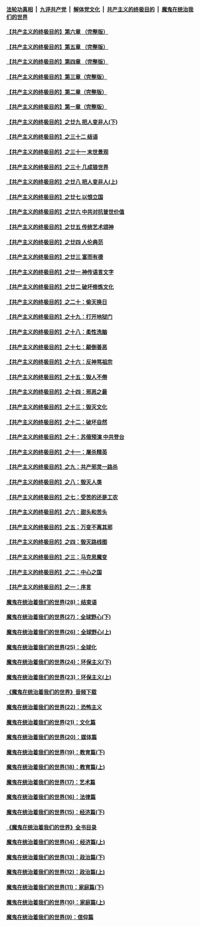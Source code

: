 

####  [法轮功真相](../../../../basic/blob/master/README.md?t=06231302) &nbsp;|&nbsp; [九评共产党](../../../../9ping.md/blob/master/README.md?t=06231302) &nbsp;|&nbsp; [解体党文化](../../../../jtdwh.md/blob/master/README.md?t=06231302)  &nbsp;|&nbsp; [共产主义的终极目的](../../../../gczydzjmd.md/blob/master/README.md?t=06231302) &nbsp;|&nbsp; [魔鬼在统治我们的世界](../../../../mgztzwmdsj.md/blob/master/README.md?t=06231302) 

#### [【共产主义的终极目的】第六章 （完整版）](../pages/nsc422/n11428913.md?t=06231302) 

#### [【共产主义的终极目的】第五章 （完整版）](../pages/nsc422/n11428912.md?t=06231302) 

#### [【共产主义的终极目的】第四章 （完整版）](../pages/nsc422/n11428907.md?t=06231302) 

#### [【共产主义的终极目的】第三章（完整版）](../pages/nsc422/n11428848.md?t=06231302) 

#### [【共产主义的终极目的】第二章（完整版）](../pages/nsc422/n11428831.md?t=06231302) 

#### [【共产主义的终极目的】第一章（完整版）](../pages/nsc422/n11417651.md?t=06231302) 

#### [【共产主义的终极目的】之廿九 把人变非人(下)](../pages/nsc422/n11344140.md?t=06231302) 

#### [【共产主义的终极目的】之三十二 结语](../pages/nsc422/n11360535.md?t=06231302) 

#### [【共产主义的终极目的】之三十一 末世景观](../pages/nsc422/n11351129.md?t=06231302) 

#### [【共产主义的终极目的】之三十 几成狼世界](../pages/nsc422/n11348280.md?t=06231302) 

#### [【共产主义的终极目的】之廿八 把人变非人(上)](../pages/nsc422/n11340492.md?t=06231302) 

#### [【共产主义的终极目的】之廿七 以恨立国](../pages/nsc422/n11336944.md?t=06231302) 

#### [【共产主义的终极目的】之廿六 中共对抗普世价值](../pages/nsc422/n11324785.md?t=06231302) 

#### [【共产主义的终极目的】之廿五 传统艺术颂神](../pages/nsc422/n11296396.md?t=06231302) 

#### [【共产主义的终极目的】之廿四 人伦典范](../pages/nsc422/n11296397.md?t=06231302) 

#### [【共产主义的终极目的】之廿三 富而有德](../pages/nsc422/n11283598.md?t=06231302) 

#### [【共产主义的终极目的】之廿一 神传语言文字](../pages/nsc422/n11263265.md?t=06231302) 

#### [【共产主义的终极目的】之廿二 破坏修炼文化](../pages/nsc422/n11245728.md?t=06231302) 

#### [【共产主义的终极目的】之二十：偷天换日](../pages/nsc422/n11238846.md?t=06231302) 

#### [【共产主义的终极目的】之十九：打开地狱门](../pages/nsc422/n11206376.md?t=06231302) 

#### [【共产主义的终极目的】之十八：柔性洗脑](../pages/nsc422/n11199994.md?t=06231302) 

#### [【共产主义的终极目的】之十七：颠倒善恶](../pages/nsc422/n11179782.md?t=06231302) 

#### [【共产主义的终极目的】之十六：反神骂祖宗](../pages/nsc422/n11166798.md?t=06231302) 

#### [【共产主义的终极目的】之十五：毁人不倦](../pages/nsc422/n11166792.md?t=06231302) 

#### [【共产主义的终极目的】之十四：邪恶之最](../pages/nsc422/n11150249.md?t=06231302) 

#### [【共产主义的终极目的】之十三：毁灭文化](../pages/nsc422/n11135227.md?t=06231302) 

#### [【共产主义的终极目的】之十二：破坏自然](../pages/nsc422/n11135214.md?t=06231302) 

#### [【共产主义的终极目的】之十：苏俄预演 中共登台](../pages/nsc422/n11118424.md?t=06231302) 

#### [【共产主义的终极目的】之十一：屠杀精英](../pages/nsc422/n11118442.md?t=06231302) 

#### [【共产主义的终极目的】之九：共产邪灵一路杀](../pages/nsc422/n11114139.md?t=06231302) 

#### [【共产主义的终极目的】之八：毁灭人类](../pages/nsc422/n11108503.md?t=06231302) 

#### [【共产主义的终极目的】之七：受苦的还是工农](../pages/nsc422/n11101809.md?t=06231302) 

#### [【共产主义的终极目的】之六：甜头和苦头](../pages/nsc422/n11096971.md?t=06231302) 

#### [【共产主义的终极目的】之五：万变不离其邪](../pages/nsc422/n11091285.md?t=06231302) 

#### [【共产主义的终极目的】之四：毁灭路线图](../pages/nsc422/n11086284.md?t=06231302) 

#### [【共产主义的终极目的】之三：马克思魔变](../pages/nsc422/n11061941.md?t=06231302) 

#### [【共产主义的终极目的】之二：中心之国](../pages/nsc422/n11047728.md?t=06231302) 

#### [【共产主义的终极目的】之一：序言](../pages/nsc422/n11086077.md?t=06231302) 

#### [魔鬼在统治着我们的世界(28)：结束语](../pages/nsc422/n10936246.md?t=06231302) 

#### [魔鬼在统治着我们的世界(27)：全球野心(下)](../pages/nsc422/n10928319.md?t=06231302) 

#### [魔鬼在统治着我们的世界(26)：全球野心(上)](../pages/nsc422/n10900318.md?t=06231302) 

#### [魔鬼在统治着我们的世界(25)：全球化](../pages/nsc422/n10788205.md?t=06231302) 

#### [魔鬼在统治着我们的世界(24)：环保主义(下)](../pages/nsc422/n10695307.md?t=06231302) 

#### [魔鬼在统治着我们的世界(23)：环保主义(上)](../pages/nsc422/n10688613.md?t=06231302) 

#### [《魔鬼在统治着我们的世界》音频下载](../pages/nsc422/n10635553.md?t=06231302) 

#### [魔鬼在统治着我们的世界(22)：恐怖主义](../pages/nsc422/n10614727.md?t=06231302) 

#### [魔鬼在统治着我们的世界(21)：文化篇](../pages/nsc422/n10597706.md?t=06231302) 

#### [魔鬼在统治着我们的世界(20)：媒体篇](../pages/nsc422/n10586579.md?t=06231302) 

#### [魔鬼在统治着我们的世界(19)：教育篇(下)](../pages/nsc422/n10564808.md?t=06231302) 

#### [魔鬼在统治着我们的世界(18)：教育篇(上)](../pages/nsc422/n10526970.md?t=06231302) 

#### [魔鬼在统治着我们的世界(17)：艺术篇](../pages/nsc422/n10499093.md?t=06231302) 

#### [魔鬼在统治着我们的世界(16)：法律篇](../pages/nsc422/n10485969.md?t=06231302) 

#### [魔鬼在统治着我们的世界(15)：经济篇(下)](../pages/nsc422/n10469975.md?t=06231302) 

#### [《魔鬼在统治着我们的世界》全书目录](../pages/nsc422/n10464261.md?t=06231302) 

#### [魔鬼在统治着我们的世界(14)：经济篇(上)](../pages/nsc422/n10457370.md?t=06231302) 

#### [魔鬼在统治着我们的世界(13)：政治篇(下)](../pages/nsc422/n10448270.md?t=06231302) 

#### [魔鬼在统治着我们的世界(12)：政治篇(上)](../pages/nsc422/n10444576.md?t=06231302) 

#### [魔鬼在统治着我们的世界(11)：家庭篇(下)](../pages/nsc422/n10440961.md?t=06231302) 

#### [魔鬼在统治着我们的世界(10)：家庭篇(上)](../pages/nsc422/n10435448.md?t=06231302) 

#### [魔鬼在统治着我们的世界(9)：信仰篇](../pages/nsc422/n10432159.md?t=06231302) 

